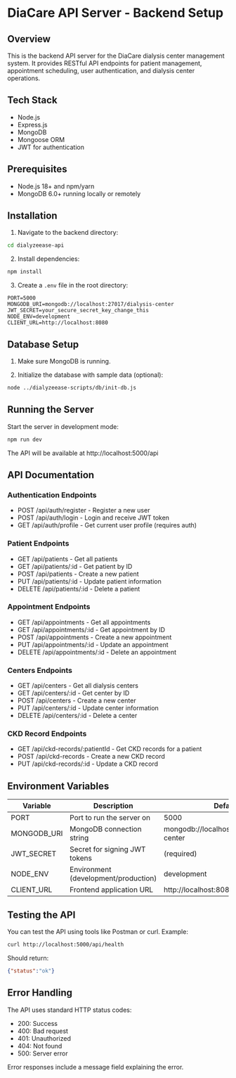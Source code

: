 
# DiaCare API Server - Backend Setup

## Overview
This is the backend API server for the DiaCare dialysis center management system. It provides RESTful API endpoints for patient management, appointment scheduling, user authentication, and dialysis center operations.

## Tech Stack
- Node.js 
- Express.js
- MongoDB
- Mongoose ORM
- JWT for authentication

## Prerequisites
- Node.js 18+ and npm/yarn
- MongoDB 6.0+ running locally or remotely

## Installation

1. Navigate to the backend directory:
```bash
cd dialyzeease-api
```

2. Install dependencies:
```bash
npm install
```

3. Create a `.env` file in the root directory:
```
PORT=5000
MONGODB_URI=mongodb://localhost:27017/dialysis-center
JWT_SECRET=your_secure_secret_key_change_this
NODE_ENV=development
CLIENT_URL=http://localhost:8080
```

## Database Setup

1. Make sure MongoDB is running.

2. Initialize the database with sample data (optional):
```bash
node ../dialyzeease-scripts/db/init-db.js
```

## Running the Server

Start the server in development mode:
```bash
npm run dev
```

The API will be available at http://localhost:5000/api

## API Documentation

### Authentication Endpoints
- POST /api/auth/register - Register a new user
- POST /api/auth/login - Login and receive JWT token
- GET /api/auth/profile - Get current user profile (requires auth)

### Patient Endpoints
- GET /api/patients - Get all patients
- GET /api/patients/:id - Get patient by ID
- POST /api/patients - Create a new patient
- PUT /api/patients/:id - Update patient information
- DELETE /api/patients/:id - Delete a patient

### Appointment Endpoints
- GET /api/appointments - Get all appointments
- GET /api/appointments/:id - Get appointment by ID
- POST /api/appointments - Create a new appointment
- PUT /api/appointments/:id - Update an appointment
- DELETE /api/appointments/:id - Delete an appointment

### Centers Endpoints
- GET /api/centers - Get all dialysis centers
- GET /api/centers/:id - Get center by ID
- POST /api/centers - Create a new center
- PUT /api/centers/:id - Update center information
- DELETE /api/centers/:id - Delete a center

### CKD Record Endpoints
- GET /api/ckd-records/:patientId - Get CKD records for a patient
- POST /api/ckd-records - Create a new CKD record
- PUT /api/ckd-records/:id - Update a CKD record

## Environment Variables

| Variable | Description | Default |
|----------|-------------|---------|
| PORT | Port to run the server on | 5000 |
| MONGODB_URI | MongoDB connection string | mongodb://localhost:27017/dialysis-center |
| JWT_SECRET | Secret for signing JWT tokens | (required) |
| NODE_ENV | Environment (development/production) | development |
| CLIENT_URL | Frontend application URL | http://localhost:8080 |

## Testing the API

You can test the API using tools like Postman or curl. Example:

```bash
curl http://localhost:5000/api/health
```

Should return:
```json
{"status":"ok"}
```

## Error Handling

The API uses standard HTTP status codes:
- 200: Success
- 400: Bad request
- 401: Unauthorized
- 404: Not found
- 500: Server error

Error responses include a message field explaining the error.
